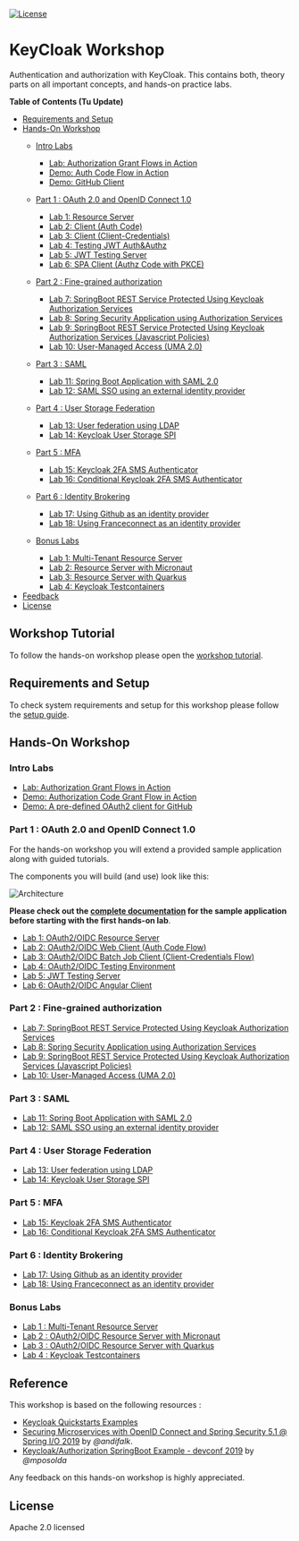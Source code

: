 [![License](https://img.shields.io/badge/License-Apache%20License%202.0-brightgreen.svg)][1]

# KeyCloak Workshop

Authentication and authorization with KeyCloak.
This contains both, theory parts on all important concepts, and hands-on practice labs.

__Table of Contents (Tu Update)__

* [Requirements and Setup](setup)
* [Hands-On Workshop](#hands-on-workshop)    
  * [Intro Labs](#intro-labs)
    * [Lab: Authorization Grant Flows in Action](intro-labs/oauth-grants)
    * [Demo: Auth Code Flow in Action](intro-labs/auth-code-demo)
    * [Demo: GitHub Client](intro-labs/github-client)
  * [Part 1 : OAuth 2.0 and OpenID Connect 1.0](#hands-on-labs)
    * [Lab 1: Resource Server](lab1)
    * [Lab 2: Client (Auth Code)](lab2)
    * [Lab 3: Client (Client-Credentials)](lab3)
    * [Lab 4: Testing JWT Auth&Authz](lab4)
    * [Lab 5: JWT Testing Server](lab5)
    * [Lab 6: SPA Client (Authz Code with PKCE)](lab6)
    
  * [Part 2 : Fine-grained authorization](#hands-on-labs)
    * [Lab 7: SpringBoot REST Service Protected Using Keycloak Authorization Services](lab7)
    * [Lab 8: Spring Security Application using Authorization Services](lab8)
    * [Lab 9: SpringBoot REST Service Protected Using Keycloak Authorization Services (Javascript Policies)](lab9)
    * [Lab 10: User-Managed Access (UMA 2.0)](lab10)

  * [Part 3 : SAML](#hands-on-labs)
    * [Lab 11: Spring Boot Application with SAML 2.0](lab11)
    * [Lab 12: SAML SSO using an external identity provider](lab12)

  * [Part 4 : User Storage Federation](#hands-on-labs)
    * [Lab 13: User federation using LDAP](lab13)
    * [Lab 14: Keycloak User Storage SPI](lab14)

  * [Part 5 : MFA](#hands-on-labs)
    * [Lab 15: Keycloak 2FA SMS Authenticator](lab15)
    * [Lab 16: Conditional Keycloak 2FA SMS Authenticator](lab16)

  * [Part 6 : Identity Brokering](#hands-on-labs)
    * [Lab 17: Using Github as an identity provider](lab17)
    * [Lab 18: Using Franceconnect as an identity provider](lab18)


  * [Bonus Labs](#bonus-labs)  
    * [Lab 1: Multi-Tenant Resource Server](bonus-labs/multi-tenant-server-app)
    * [Lab 2: Resource Server with Micronaut](bonus-labs/micronaut-server-app)
    * [Lab 3: Resource Server with Quarkus](bonus-labs/quarkus-server-app)
    * [Lab 4: Keycloak Testcontainers](bonus-labs/keycloak-test-containers)
* [Feedback](#feedback)
* [License](#license)    

## Workshop Tutorial

To follow the hands-on workshop please open the [workshop tutorial](https://appsec-tmr.gitbook.io/keycloak-workshop/).

## Requirements and Setup

To check system requirements and setup for this workshop please follow the [setup guide](setup).

## Hands-On Workshop

### Intro Labs

* [Lab: Authorization Grant Flows in Action](intro-labs/oauth-grants)
* [Demo: Authorization Code Grant Flow in Action](intro-labs/auth-code-demo)
* [Demo: A pre-defined OAuth2 client for GitHub](intro-labs/github-client)

### Part 1 : OAuth 2.0 and OpenID Connect 1.0

For the hands-on workshop you will extend a provided sample application along with guided tutorials.

The components you will build (and use) look like this:

![Architecture](docs/images/demo-architecture.png)

__Please check out the [complete documentation](application-architecture) for the sample application before 
starting with the first hands-on lab__.
 
* [Lab 1: OAuth2/OIDC Resource Server](lab1)
* [Lab 2: OAuth2/OIDC Web Client (Auth Code Flow)](lab2)
* [Lab 3: OAuth2/OIDC Batch Job Client (Client-Credentials Flow)](lab3)
* [Lab 4: OAuth2/OIDC Testing Environment](lab4)
* [Lab 5: JWT Testing Server](lab5)
* [Lab 6: OAuth2/OIDC Angular Client](lab6)

### Part 2 : Fine-grained authorization
* [Lab 7: SpringBoot REST Service Protected Using Keycloak Authorization Services](lab7)
* [Lab 8: Spring Security Application using Authorization Services](lab8)
* [Lab 9: SpringBoot REST Service Protected Using Keycloak Authorization Services (Javascript Policies)](lab9)
* [Lab 10: User-Managed Access (UMA 2.0)](lab10)

### Part 3 : SAML
* [Lab 11: Spring Boot Application with SAML 2.0](lab11)
* [Lab 12: SAML SSO using an external identity provider](lab12)

### Part 4 : User Storage Federation
* [Lab 13: User federation using LDAP](lab13)
* [Lab 14: Keycloak User Storage SPI](lab14)

### Part 5 : MFA
* [Lab 15: Keycloak 2FA SMS Authenticator](lab15)
* [Lab 16: Conditional Keycloak 2FA SMS Authenticator](lab16)

### Part 6 : Identity Brokering
* [Lab 17: Using Github as an identity provider](lab17)
* [Lab 18: Using Franceconnect as an identity provider](lab18)

### Bonus Labs

* [Lab 1 : Multi-Tenant Resource Server](bonus-labs/multi-tenant-server-app)
* [Lab 2 : OAuth2/OIDC Resource Server with Micronaut](bonus-labs/micronaut-server-app)
* [Lab 3 : OAuth2/OIDC Resource Server with Quarkus](bonus-labs/quarkus-server-app)
* [Lab 4 : Keycloak Testcontainers](bonus-labs/keycloak-test-containers)


## Reference

This workshop is based on the following resources : 

* [Keycloak Quickstarts Examples](https://github.com/keycloak/keycloak-quickstarts)
* [Securing Microservices with OpenID Connect and Spring Security 5.1 @ Spring I/O 2019](https://github.com/andifalk/oidc-workshop-spring-io-2019) by _@andifalk_.
* [Keycloak/Authorization SpringBoot Example - devconf 2019](https://github.com/mposolda/devconf2019-authz) by _@mposolda_

Any feedback on this hands-on workshop is highly appreciated.

## License

Apache 2.0 licensed

[1]:http://www.apache.org/licenses/LICENSE-2.0.txt

